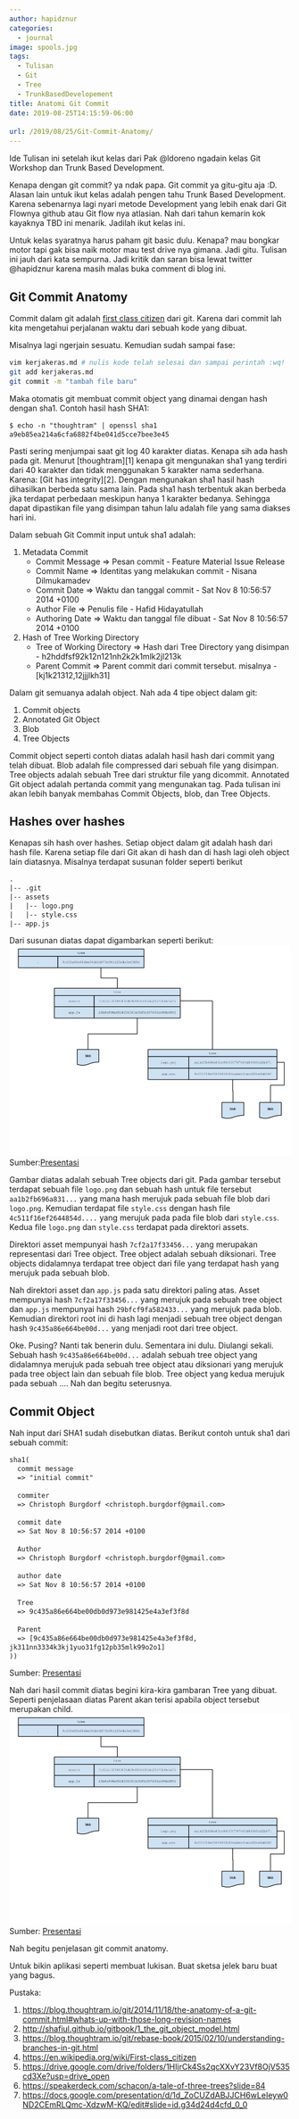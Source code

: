 ```yaml
---
author: hapidznur
categories:
  - journal
image: spools.jpg
tags:
  - Tulisan
  - Git
  - Tree
  - TrunkBasedDevelopement
title: Anatomi Git Commit
date: 2019-08-25T14:15:59-06:00

url: /2019/08/25/Git-Commit-Anatomy/
---
```



Ide Tulisan ini setelah ikut kelas dari Pak @ldoreno ngadain kelas Git Workshop dan Trunk Based Development.

Kenapa dengan git commit? ya ndak papa. Git commit ya gitu-gitu aja :D. Alasan lain untuk ikut kelas adalah pengen tahu Trunk Based Development. Karena sebenarnya lagi nyari metode Development yang lebih enak dari Git Flownya github atau Git flow nya atlasian. Nah dari tahun kemarin kok kayaknya TBD ini menarik. Jadilah ikut kelas ini. 

Untuk kelas syaratnya harus paham git basic dulu. Kenapa? mau bongkar motor tapi gak bisa naik motor mau test drive nya gimana. Jadi gitu. Tulisan ini jauh dari kata sempurna. Jadi kritik dan saran bisa lewat twitter @hapidznur karena masih malas buka comment di blog ini. 

## Git Commit Anatomy

Commit dalam git adalah [first class citizen](https://en.wikipedia.org/wiki/First-class_citizen) dari git. Karena dari commit lah kita mengetahui perjalanan waktu dari sebuah kode yang dibuat. 

Misalnya lagi ngerjain sesuatu. Kemudian sudah sampai fase:
```bash
vim kerjakeras.md # nulis kode telah selesai dan sampai perintah :wq! 
git add kerjakeras.md
git commit -m "tambah file baru"
```

Maka otomatis git membuat commit object yang dinamai dengan hash dengan sha1. Contoh hasil hash SHA1:
```
$ echo -n "thoughtram" | openssl sha1
a9eb85ea214a6cfa6882f4be041d5cce7bee3e45
```
Pasti sering menjumpai saat git log 40 karakter diatas. Kenapa sih ada hash pada git. Menurut [thoughtram][1] kenapa git mengunakan sha1 yang terdiri dari 40 karakter dan tidak menggunakan 5 karakter nama sederhana. Karena: [Git has integrity][2]. Dengan mengunakan sha1 hasil hash dihasilkan berbeda satu sama lain. Pada sha1 hash terbentuk akan berbeda jika terdapat perbedaan meskipun hanya 1 karakter bedanya. Sehingga dapat dipastikan file yang disimpan tahun lalu adalah file yang sama diakses hari ini. 

Dalam sebuah Git Commit input untuk sha1 adalah:
1. Metadata Commit
    - Commit Message 
        => Pesan commit
           - Feature Material Issue Release
    - Commit Name
        => Identitas yang melakukan commit
           - Nisana Dilmukamadev 
    - Commit Date
        => Waktu dan tanggal commit
           - Sat Nov 8 10:56:57 2014 +0100
    - Author File
        => Penulis file
           - Hafid Hidayatullah
    - Authoring Date
        => Waktu dan tanggal file dibuat
           - Sat Nov 8 10:56:57 2014 +0100
2. Hash of Tree Working Directory
    - Tree of Working Directory
        => Hash dari Tree Directory yang disimpan
           - h2hddfsf92k12n121nh2k2k1mlk2jl213k
    - Parent Commit
        => Parent commit dari commit tersebut. misalnya 
           - [kj1k21312,12jjjlkh31]

Dalam git semuanya adalah object. Nah ada 4 tipe object dalam git:
1. Commit objects
2. Annotated Git Object
3. Blob
4. Tree Objects

Commit object seperti contoh diatas adalah hasil hash dari commit yang telah dibuat. Blob adalah file compressed dari sebuah file yang disimpan. Tree objects adalah sebuah Tree dari struktur file yang dicommit. Annotated Git object adalah pertanda commit yang mengunakan tag. Pada tulisan ini akan lebih banyak membahas Commit Objects, blob, dan Tree Objects. 

## Hashes over hashes
Kenapas sih hash over hashes. Setiap object dalam git adalah hash dari hash file. Karena setiap file dari Git akan di hash dan di hash lagi oleh object lain diatasnya. Misalnya terdapat susunan folder seperti berikut
```
.
|-- .git
|-- assets
|   |-- logo.png
|   |-- style.css
|-- app.js
```

Dari susunan diatas dapat digambarkan seperti berikut:
![Gambar Tree Objects dari git](/assets/img/git_tree.png)
Sumber:[Presentasi](https://docs.google.com/presentation/d/1d_ZoCUZdABJJCH6wLeIeyw0ND2CEmRLQmc-XdzwM-KQ/edit#slide=id.g34cd39258f_0_28)

Gambar diatas adalah sebuah Tree objects dari git. Pada gambar tersebut terdapat sebuah file `logo.png` dan sebuah hash untuk file tersebut `aa1b2fb696a831...` yang mana hash merujuk pada sebuah file blob dari `logo.png`. Kemudian terdapat file `style.css` dengan 
hash file `4c511f16ef2644854d....` yang merujuk pada pada file blob dari `style.css`. Kedua file `logo.png` dan `style.css` terdapat pada direktori assets. 

Direktori asset mempunyai hash `7cf2a17f33456...` yang merupakan representasi dari Tree object. Tree object adalah sebuah diksionari. Tree objects didalamnya terdapat tree object dari file yang terdapat hash yang merujuk pada sebuah blob. 

Nah direktori asset dan `app.js` pada satu direktori paling atas. Asset mempunyai hash `7cf2a17f33456...` yang merujuk pada sebuah tree object dan `app.js` mempunyai hash `29bfcf9fa582433...` yang merujuk pada blob. Kemudian direktori root ini di hash lagi menjadi sebuah tree object dengan hash `9c435a86e664be00d...` yang menjadi root dari tree object. 

Oke. Pusing? Nanti tak benerin dulu. Sementara ini dulu. Diulangi sekali. Sebuah hash `9c435a86e664be00d...` adalah sebuah tree object yang didalamnya merujuk pada sebuah tree object atau diksionari yang merujuk pada tree object lain dan sebuah file blob. Tree object yang kedua merujuk pada sebuah .... Nah dan begitu seterusnya.

## Commit Object

Nah input dari SHA1 sudah disebutkan diatas. Berikut contoh untuk sha1 dari sebuah commit:
```
sha1(
  commit message 
  => "initial commit"

  commiter
  => Christoph Burgdorf <christoph.burgdorf@gmail.com>

  commit date
  => Sat Nov 8 10:56:57 2014 +0100

  Author
  => Christoph Burgdorf <christoph.burgdorf@gmail.com>

  author date
  => Sat Nov 8 10:56:57 2014 +0100

  Tree
  => 9c435a86e664be00db0d973e981425e4a3ef3f8d
  
  Parent
  => [9c435a86e664be00db0d973e981425e4a3ef3f8d, jk311nn3334k3kj1yuo31fg12pb35mlk99o2o1]
))
```
Sumber: [Presentasi](https://docs.google.com/presentation/d/1d_ZoCUZdABJJCH6wLeIeyw0ND2CEmRLQmc-XdzwM-KQ/edit#slide=id.g34cd39258f_0_46)

Nah dari hasil commit diatas begini kira-kira gambaran Tree yang dibuat. Seperti penjelasaan diatas Parent akan terisi apabila object tersebut merupakan child. 
![Gambar Tree Objects dari git](/assets/img/git_tree.png)
Sumber: [Presentasi](https://speakerdeck.com/schacon/a-tale-of-three-trees?slide=13)


Nah begitu penjelasan git commit anatomy. 



Untuk bikin aplikasi seperti membuat lukisan. Buat sketsa jelek baru buat yang bagus.

Pustaka:
1. https://blog.thoughtram.io/git/2014/11/18/the-anatomy-of-a-git-commit.html#whats-up-with-those-long-revision-names
2. http://shafiul.github.io/gitbook/1_the_git_object_model.html
3. https://blog.thoughtram.io/git/rebase-book/2015/02/10/understanding-branches-in-git.html
4. https://en.wikipedia.org/wiki/First-class_citizen
5. https://drive.google.com/drive/folders/1HIjrCk4Ss2qcXXvY23Vf8OjV535cd3Xe?usp=drive_open
6. https://speakerdeck.com/schacon/a-tale-of-three-trees?slide=84
7. https://docs.google.com/presentation/d/1d_ZoCUZdABJJCH6wLeIeyw0ND2CEmRLQmc-XdzwM-KQ/edit#slide=id.g34d24d4cfd_0_0

